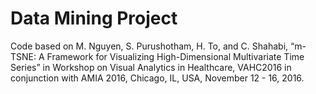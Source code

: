 # Data Mining Project
Code based on M. Nguyen, S. Purushotham, H. To, and C. Shahabi, “m-TSNE: A Framework for Visualizing High-Dimensional Multivariate Time Series” in Workshop on Visual Analytics in Healthcare, VAHC2016 in conjunction with AMIA 2016, Chicago, IL, USA, November 12 - 16, 2016.
